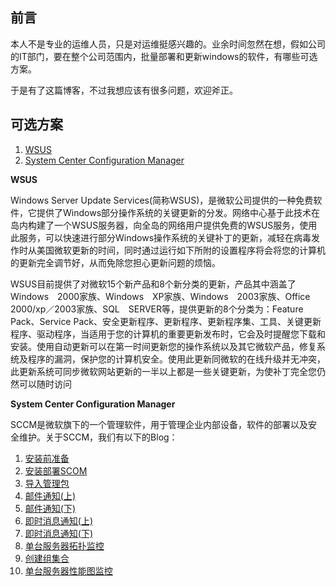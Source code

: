 ##  前言

本人不是专业的运维人员，只是对运维挺感兴趣的。业余时间忽然在想，假如公司的IT部门，要在整个公司范围内，批量部署和更新windows的软件，有哪些可选方案。

于是有了这篇博客，不过我想应该有很多问题，欢迎斧正。

##  可选方案

1.  [WSUS](http://wenku.baidu.com/view/be1ff53bdd36a32d737581bf.html)
2.  [System Center Configuration Manager](http://searchwindowsserver.techtarget.com/definition/Microsoft-System-Center-Configuration-Manager-2012)

**WSUS**

Windows Server Update Services(简称WSUS)，是微软公司提供的一种免费软件，它提供了Windows部分操作系统的关键更新的分发。网络中心基于此技术在岛内构建了一个WSUS服务器，向全岛的网络用户提供免费的WSUS服务，使用此服务，可以快速进行部分Windows操作系统的关键补丁的更新，减轻在病毒发作时从美国微软更新的时间，同时通过运行如下所附的设置程序将会将您的计算机的更新完全调节好，从而免除您担心更新问题的烦恼。  

WSUS目前提供了对微软15个新产品和8个新分类的更新，产品其中涵盖了Windows　2000家族、Windows　XP家族、Windows　2003家族、Office 2000/xp／2003家族、SQL　SERVER等，提供更新的8个分类为：Feature Pack、Service Pack、安全更新程序、更新程序、更新程序集、工具、关键更新程序、驱动程序，当适用于您的计算机的重要更新发布时，它会及时提醒您下载和安装。使用自动更新可以在第一时间更新您的操作系统以及其它微软产品，修复系统及程序的漏洞，保护您的计算机安全。使用此更新同微软的在线升级并无冲突，此更新系统可同步微软网站更新的一半以上都是一些关键更新，为使补丁完全您仍然可以随时访问

**System Center Configuration Manager**

SCCM是微软旗下的一个管理软件，用于管理企业内部设备，软件的部署以及安全维护。关于SCCM，我们有以下的Blog：

1.   [安装前准备](http://rdsrv.blog.51cto.com/2996778/1134717)
1.   [安装部署SCOM](http://rdsrv.blog.51cto.com/2996778/1134727)
1.   [导入管理包](http://rdsrv.blog.51cto.com/2996778/1147618)
2.   [邮件通知(上)](http://rdsrv.blog.51cto.com/2996778/1149466)
3.   [邮件通知(下)](http://rdsrv.blog.51cto.com/2996778/1150259)
4.   [即时消息通知(上)](http://rdsrv.blog.51cto.com/2996778/1151582)
5.   [即时消息通知(下)](http://rdsrv.blog.51cto.com/2996778/1152170)
6.   [单台服务器拓扑监控](http://rdsrv.blog.51cto.com/2996778/1152977)
7.   [创建组集合](http://rdsrv.blog.51cto.com/2996778/1154663)
8.   [单台服务器性能图监控](http://rdsrv.blog.51cto.com/2996778/1154665)